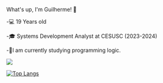 What's up, I'm Guilherme! 👋

-💻 19 Years old 

-🎓 Systems Development Analyst at CESUSC (2023-2024) 

-🌱I am currently studying programming logic.
 




<picture>
<source
  srcset="https://github-readme-stats.vercel.app/api?username=Guguetson&show_icons=true&theme=dark"
  media="(prefers-color-scheme: dark)"
/>
<source
  srcset="https://github-readme-stats.vercel.app/api?username=Guguetson&show_icons=true"
  media="(prefers-color-scheme: light), (prefers-color-scheme: no-preference)"
/>
<img src="https://github-readme-stats.vercel.app/api?username=Guguetson&show_icons=true" />
</picture>


[![Top Langs](https://github-readme-stats.vercel.app/api/top-langs/?username=Guguetson&layout=compact)](https://github.com/Guguetson/github-readme-stats)

